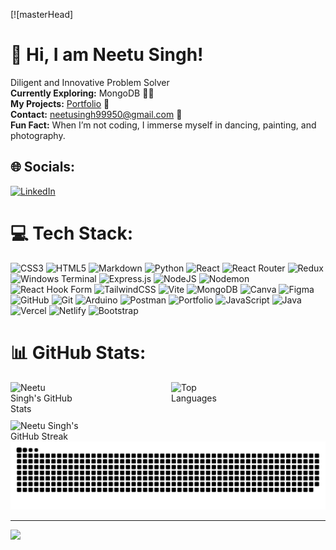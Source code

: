 [![masterHead]

# 👋 Hi, I am Neetu Singh!
Diligent and Innovative Problem Solver 
<br>**Currently Exploring:** MongoDB 👨‍💻 
<br>**My Projects:** [Portfolio](https://portfolio-gray-alpha-69.vercel.app/) 📧 
<br>**Contact:** neetusingh99950@gmail.com 🎨
<br>**Fun Fact:** When I’m not coding, I immerse myself in dancing, painting, and photography.<br>

## 🌐 Socials:
[![LinkedIn](https://img.shields.io/badge/LinkedIn-%230077B5.svg?logo=linkedin&logoColor=white)](https://linkedin.com/in/neet9369)

# 💻 Tech Stack:
![CSS3](https://img.shields.io/badge/css3-%231572B6.svg?style=plastic&logo=css3&logoColor=white) ![HTML5](https://img.shields.io/badge/html5-%23E34F26.svg?style=plastic&logo=html5&logoColor=white) ![Markdown](https://img.shields.io/badge/markdown-%23000000.svg?style=plastic&logo=markdown&logoColor=white) ![Python](https://img.shields.io/badge/python-3670A0?style=plastic&logo=python&logoColor=ffdd54) ![React](https://img.shields.io/badge/react-%2320232a.svg?style=plastic&logo=react&logoColor=%2361DAFB) ![React Router](https://img.shields.io/badge/React_Router-CA4245?style=plastic&logo=react-router&logoColor=white) ![Redux](https://img.shields.io/badge/redux-%23593d88.svg?style=plastic&logo=redux&logoColor=white) ![Windows Terminal](https://img.shields.io/badge/Windows%20Terminal-%234D4D4D.svg?style=plastic&logo=windows-terminal&logoColor=white) ![Express.js](https://img.shields.io/badge/express.js-%23404d59.svg?style=plastic&logo=express&logoColor=%2361DAFB) ![NodeJS](https://img.shields.io/badge/node.js-6DA55F?style=plastic&logo=node.js&logoColor=white) ![Nodemon](https://img.shields.io/badge/NODEMON-%23323330.svg?style=plastic&logo=nodemon&logoColor=%BBDEAD) ![React Hook Form](https://img.shields.io/badge/React%20Hook%20Form-%23EC5990.svg?style=plastic&logo=reacthookform&logoColor=white) ![TailwindCSS](https://img.shields.io/badge/tailwindcss-%2338B2AC.svg?style=plastic&logo=tailwind-css&logoColor=white) ![Vite](https://img.shields.io/badge/vite-%23646CFF.svg?style=plastic&logo=vite&logoColor=white) ![MongoDB](https://img.shields.io/badge/MongoDB-%234ea94b.svg?style=plastic&logo=mongodb&logoColor=white) ![Canva](https://img.shields.io/badge/Canva-%2300C4CC.svg?style=plastic&logo=Canva&logoColor=white) ![Figma](https://img.shields.io/badge/figma-%23F24E1E.svg?style=plastic&logo=figma&logoColor=white) ![GitHub](https://img.shields.io/badge/github-%23121011.svg?style=plastic&logo=github&logoColor=white) ![Git](https://img.shields.io/badge/git-%23F05033.svg?style=plastic&logo=git&logoColor=white) ![Arduino](https://img.shields.io/badge/-Arduino-00979D?style=plastic&logo=Arduino&logoColor=white) ![Postman](https://img.shields.io/badge/Postman-FF6C37?style=plastic&logo=postman&logoColor=white) ![Portfolio](https://img.shields.io/badge/Portfolio-%23000000.svg?style=plastic&logo=firefox&logoColor=#FF7139) ![JavaScript](https://img.shields.io/badge/javascript-%23323330.svg?style=plastic&logo=javascript&logoColor=%23F7DF1E) ![Java](https://img.shields.io/badge/java-%23ED8B00.svg?style=plastic&logo=openjdk&logoColor=white) ![Vercel](https://img.shields.io/badge/vercel-%23000000.svg?style=plastic&logo=vercel&logoColor=white) ![Netlify](https://img.shields.io/badge/netlify-%23000000.svg?style=plastic&logo=netlify&logoColor=#00C7B7) ![Bootstrap](https://img.shields.io/badge/bootstrap-%238511FA.svg?style=plastic&logo=bootstrap&logoColor=white)

# 📊 GitHub Stats:
<div style="display: grid; grid-template-columns: repeat(2, 1fr); gap: 10px; margin:auto">
  <img src="https://github-readme-stats.vercel.app/api?username=KmNeetuSingh&theme=dark&hide_border=false&include_all_commits=true&count_private=true" alt="Neetu Singh's GitHub Stats" style="width: 40%;">
  <img src="https://github-readme-stats.vercel.app/api/top-langs/?username=KmNeetuSingh&theme=dark&hide_border=false&include_all_commits=true&count_private=true&layout=compact" alt="Top Languages" style="width: 40%;">
  <img src="https://github-readme-streak-stats.herokuapp.com/?user=KmNeetuSingh&theme=dark&hide_border=false" alt="Neetu Singh's GitHub Streak" style="width: 50%;">
</div>
<img src="https://raw.githubusercontent.com/platane/snk/output/github-contribution-grid-snake-dark.svg" alt="Snake animation" />

---
[![](https://visitcount.itsvg.in/api?id=KmNeetuSingh&icon=0&color=0)](https://visitcount.itsvg.in)
